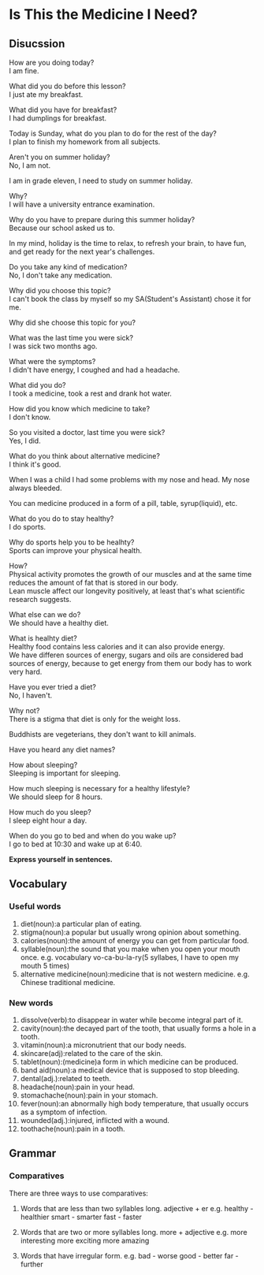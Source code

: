# Is This the Medicine I Need?  
## Disucssion
How are you doing today?  
I am fine.  

What did you do before this lesson?  
I just ate my breakfast.  

What did you have for breakfast?  
I had dumplings for breakfast.  

Today is Sunday, what do you plan to do for the rest of the day?  
I plan to finish my homework from all subjects.  

Aren't you on summer holiday?  
No, I am not.  

I am in grade eleven, I need to study on summer holiday.  

Why?  
I will have a university entrance examination.  

Why do you have to prepare during this summer holiday?  
Because our school asked us to.  

In my mind, holiday is the time to relax, to refresh your brain, to have fun, and get ready for the next year's challenges.  

Do you take any kind of medication?  
No, I don't take any medication.  

Why did you choose this topic?   
I can't book the class by myself so my SA(Student's Assistant) chose it for me.  

Why did she choose this topic for you?  

What was the last time you were sick?  
I was sick two months ago.  

What were the symptoms?  
I didn't have energy, I coughed and had a headache.  

What did you do?  
I took a medicine, took a rest and drank hot water.  

How did you know which medicine to take?  
I don't know.  

So you visited a doctor, last time you were sick?  
Yes, I did.  

What do you think about alternative medicine?  
I think it's good.  

When I was a child I had some problems with my nose and head. My nose always bleeded.   

You can medicine produced in a form of a pill, table, syrup(liquid), etc.  

What do you do to stay healthy?  
I do sports.  

Why do sports help you to be healhty?  
Sports can improve your physical health.  

How?  
Physical activity promotes the growth of our muscles and at the same time reduces the amount of fat that is stored in our body.  
Lean muscle affect our longevity positively, at least that's what scientific research suggests.  

What else can we do?  
We should have a healthy diet.  

What is healhty diet?  
Healthy food contains less calories and it can also provide energy.  
We have differen sources of energy, sugars and oils are considered bad sources of energy, because to get energy from them our body has to work very hard.  

Have you ever tried a diet?  
No, I haven't.  

Why not?  
There is a stigma that diet is only for the weight loss.  

Buddhists are vegeterians, they don't want to kill animals.  

Have you heard any diet names?  

How about sleeping?  
Sleeping is important for sleeping.  

How much sleeping is necessary for a healthy lifestyle?  
We should sleep for 8 hours.  

How much do you sleep?  
I sleep eight hour a day.  

When do you go to bed and when do you wake up?  
I go to bed at 10:30 and wake up at 6:40.  


**Express yourself in sentences.**  

## Vocabulary
### Useful words
1. diet(noun):a particular plan of eating.
1. stigma(noun):a popular but usually wrong opinion about something.
1. calories(noun):the amount of energy you can get from particular food.
1. syllable(noun):the sound that you make when you open your mouth once. e.g. vocabulary vo-ca-bu-la-ry(5 syllabes, I have to open my mouth 5 times)
1. alternative medicine(noun):medicine that is not western medicine. e.g. Chinese traditional medicine.

### New words
1. dissolve(verb):to disappear in water while become integral part of it.
1. cavity(noun):the decayed part of the tooth, that usually forms a hole in a tooth.
1. vitamin(noun):a micronutrient that our body needs.
1. skincare(adj):related to the care of the skin.
1. tablet(noun):(medicine)a form in which medicine can be produced.
1. band aid(noun):a medical device that is supposed to stop bleeding.
1. dental(adj.):related to teeth.
1. headache(noun):pain in your head.
1. stomachache(noun):pain in your stomach.
1. fever(noun):an abnormally high body temperature, that usually occurs as a symptom of infection.
1. wounded(adj.):injured, inflicted with a wound.
1. toothache(noun):pain in a tooth.

## Grammar
### Comparatives
There are three ways to use comparatives:  
1. Words that are less than two syllables long.
adjective + er e.g. healthy - healthier smart - smarter fast - faster

2. Words that are two or more syllables long.
more + adjective e.g. more interesting more exciting more amazing

3. Words that have irregular form.
e.g. bad - worse good - better far - further
